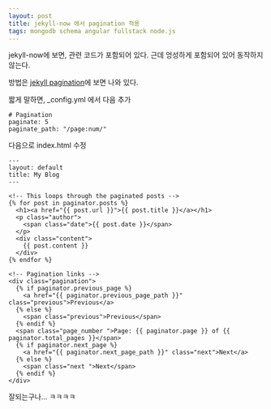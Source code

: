```yaml
---
layout: post 
title: jekyll-now 에서 pagination 적용 
tags: mongodb schema angular fullstack node.js 
---
```

jekyll-now에 보면, 관련 코드가 포함되어 있다. 근데 엉성하게 포함되어 있어 동작하지 않는다.

방법은 [jekyll pagination](http://jekyllrb.com/docs/pagination/)에 보면 나와 있다. 

짧게 말하면, _config.yml 에서 다음 추가  

```
# Pagination
paginate: 5
paginate_path: "/page:num/"	
```

다음으로 index.html 수정

```
---
layout: default
title: My Blog
---

<!-- This loops through the paginated posts -->
{% for post in paginator.posts %}
  <h1><a href="{{ post.url }}">{{ post.title }}</a></h1>
  <p class="author">
    <span class="date">{{ post.date }}</span>
  </p>
  <div class="content">
    {{ post.content }}
  </div>
{% endfor %}

<!-- Pagination links -->
<div class="pagination">
  {% if paginator.previous_page %}
    <a href="{{ paginator.previous_page_path }}" class="previous">Previous</a>
  {% else %}
    <span class="previous">Previous</span>
  {% endif %}
  <span class="page_number ">Page: {{ paginator.page }} of {{ paginator.total_pages }}</span>
  {% if paginator.next_page %}
    <a href="{{ paginator.next_page_path }}" class="next">Next</a>
  {% else %}
    <span class="next ">Next</span>
  {% endif %}
</div>
```

잘되는구나... ㅋㅋㅋㅋ
